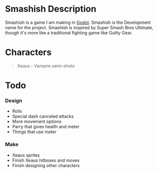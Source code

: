 # Smashish Description

Smashish is a game I am making in [Godot](https://godotengine.org/). Smashish is the Development name for the project.
Smashish is inspired by Super Smash Bros Ultimate, though it's more like a traditional fighting game like Guilty Gear.

# Characters
> Xeaus - Vampire semi-shoto

# Todo <br>

### Design
* Rolls
* Special dash canceled attacks
* More movement options
* Parry that gives health and meter
* Things that use meter

### Make
* Xeaus sprites
* Finish Xeaus hitboxes and moves
* Finish designing other characters
